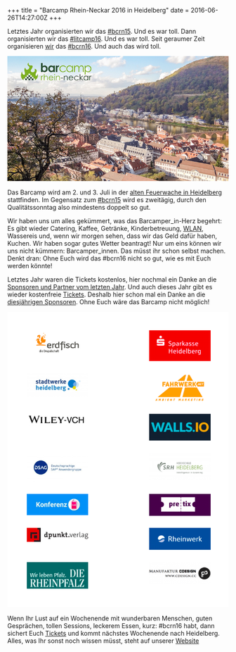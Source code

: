 +++
title = "Barcamp Rhein-Neckar 2016 in Heidelberg"
date = 2016-06-26T14:27:00Z
+++

Letztes Jahr organisierten wir das [#bcrn15](https://bullenscheisse.de/2015/bcrn15/). Und es war toll. Dann organisierten wir das [#litcamp16](https://twitter.com/search?f=tweets&vertical=default&q=%23litcamp16&src=typd). Und es war toll. Seit geraumer Zeit organisieren [wir](https://barcamp.rhein-neckar.me/kontakt/das-team/) das [#bcrn16](https://twitter.com/search?f=tweets&vertical=default&q=%23bcrn16&src=tyah). Und auch das wird toll.

![Bild der Heidelberger Altstadt mit dem Logo des Barcamp Rhein-Neckar](/img/IMG_114.png)

Das Barcamp wird am 2. und 3. Juli in der [alten Feuerwache in Heidelberg](https://barcamp.rhein-neckar.me/menschen-ideen-begegnen/anfahrt/) stattfinden. Im Gegensatz zum [#bcrn15](https://barcamp.rhein-neckar.me/menschen-ideen-begegnen/barcamp-rhein-neckar-2015/) wird es zweitägig, durch den Qualitätssonntag also mindestens doppelt so gut.

Wir haben uns um alles gekümmert, was das Barcamper_in-Herz begehrt: Es gibt wieder Catering, Kaffee, Getränke, Kinderbetreuung, [WLAN](https://www.freifunk-rhein-neckar.de), Wassereis und, wenn wir morgen sehen, dass wir das Geld dafür haben, Kuchen. Wir haben sogar gutes Wetter beantragt! Nur um eins können wir uns nicht kümmern: Barcamper_innen. Das müsst ihr schon selbst machen. Denkt dran: Ohne Euch wird das #bcrn16 nicht so gut, wie es mit Euch werden könnte!

Letztes Jahr waren die Tickets kostenlos, hier nochmal ein Danke an die [Sponsoren und Partner vom letzten Jahr](https://barcamp.rhein-neckar.me/menschen-ideen-begegnen/sponsorenliste-2015/). Und auch dieses Jahr gibt es wieder kostenfreie [Tickets](https://barcamp.rhein-neckar.me/blog/2016/05/01/tickets-fuer-das-barcamp-rhein-neckar-2016/). Deshalb hier schon mal ein Danke an die [diesjährigen Sponsoren](https://barcamp.rhein-neckar.me/menschen-ideen-begegnen/sponsorenliste/). Ohne Euch wäre das Barcamp nicht möglich!

![Alle Sponsoren des #bcrn16 im Überblick](/img/IMG_115.png)

Wenn Ihr Lust auf ein Wochenende mit wunderbaren Menschen, guten Gesprächen, tollen Sessions, leckerem Essen, kurz: #bcrn16 habt, dann sichert Euch [Tickets](https://barcamp.rhein-neckar.me/blog/2016/05/01/tickets-fuer-das-barcamp-rhein-neckar-2016/) und kommt nächstes Wochenende nach Heidelberg. Alles, was Ihr sonst noch wissen müsst, steht auf unserer [Website](https://barcamp.rhein-neckar.me)